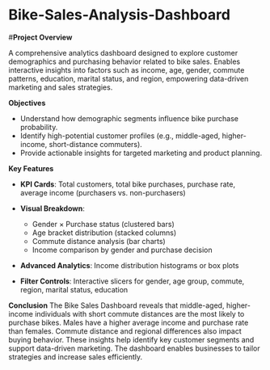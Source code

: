 # Bike-Sales-Analysis-Dashboard

#**Project Overview**

A comprehensive analytics dashboard designed to explore customer demographics and purchasing behavior related to bike sales. Enables interactive insights into factors such as income, age, gender, commute patterns, education, marital status, and region, empowering data-driven marketing and sales strategies.

**Objectives**
* Understand how demographic segments influence bike purchase probability.
* Identify high-potential customer profiles (e.g., middle-aged, higher-income, short-distance commuters).
* Provide actionable insights for targeted marketing and product planning.

**Key Features**

* **KPI Cards**: Total customers, total bike purchases, purchase rate, average income (purchasers vs. non-purchasers)
* **Visual Breakdown**:

  * Gender × Purchase status (clustered bars)
  * Age bracket distribution (stacked columns)
  * Commute distance analysis (bar charts)
  * Income comparison by gender and purchase decision
* **Advanced Analytics**: Income distribution histograms or box plots
* **Filter Controls**: Interactive slicers for gender, age group, commute, region, marital status, education

**Conclusion**
The Bike Sales Dashboard reveals that middle-aged, higher-income individuals with short commute distances are the most likely to purchase bikes. Males have a higher average income and purchase rate than females. Commute distance and regional differences also impact buying behavior. These insights help identify key customer segments and support data-driven marketing. The dashboard enables businesses to tailor strategies and increase sales efficiently.



